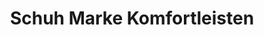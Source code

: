 ---
title: "Schuh Marke Komfortleisten"
url: /hauenstein/schuh-marke-komfortleisten/
shop: Schuhe
---